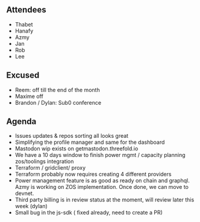 ## Attendees
- Thabet
- Hanafy
- Azmy
- Jan
- Rob
- Lee

## Excused
- Reem: off till the end of the month
- Maxime off
- Brandon / Dylan: Sub0 conference

## Agenda

- Issues updates & repos sorting all looks great 
- Simplifying the profile manager and same for the dashboard 
- Mastodon wip exists on getmastodon.threefold.io 
- We have a 10 days window to finish power mgmt / capacity planning zos/toolings integration
- Terraform / gridclient/ proxy
- Terraform probably now requires creating 4 different providers
- Power management feature is as good as ready on chain and graphql. Azmy is working on ZOS implementation. Once done, we can move to devnet.
- Third party billing is in review status at the moment, will review later this week (dylan)
- Small bug in the js-sdk ( fixed already, need to create a PR)
